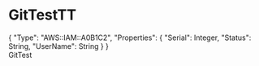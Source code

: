 GitTestTT
=========
{
   "Type": "AWS::IAM::A0B1C2",
   "Properties": {
      "Serial": Integer,
      "Status": String,
      "UserName": String
   }
}     
GitTest
